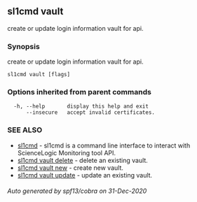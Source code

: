 ## sl1cmd vault

create or update login information vault for api.

### Synopsis

create or update login information vault for api.

```
sl1cmd vault [flags]
```

### Options inherited from parent commands

```
  -h, --help       display this help and exit
      --insecure   accept invalid certificates.
```

### SEE ALSO

* [sl1cmd](sl1cmd.md)	 - sl1cmd is a command line interface to interact with ScienceLogic Monitoring tool API.
* [sl1cmd vault delete](sl1cmd_vault_delete.md)	 - delete an existing vault.
* [sl1cmd vault new](sl1cmd_vault_new.md)	 - create new vault.
* [sl1cmd vault update](sl1cmd_vault_update.md)	 - update an existing vault.

###### Auto generated by spf13/cobra on 31-Dec-2020
